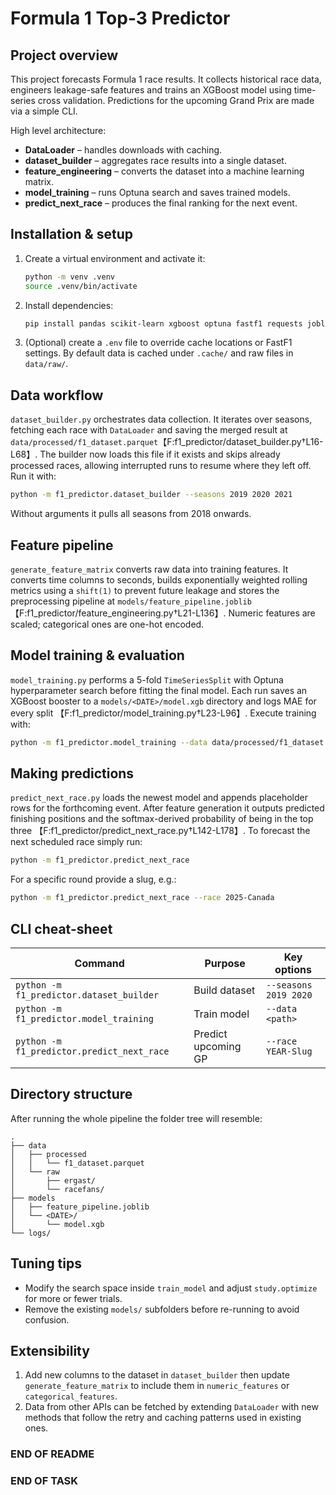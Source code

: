 # Formula 1 Top-3 Predictor

## Project overview
This project forecasts Formula 1 race results. It collects historical race data, engineers
leakage-safe features and trains an XGBoost model using time-series cross
validation. Predictions for the upcoming Grand Prix are made via a simple CLI.

High level architecture:
- **DataLoader** – handles downloads with caching.
- **dataset_builder** – aggregates race results into a single dataset.
- **feature_engineering** – converts the dataset into a machine learning matrix.
- **model_training** – runs Optuna search and saves trained models.
- **predict_next_race** – produces the final ranking for the next event.

## Installation & setup
1. Create a virtual environment and activate it:
   ```bash
   python -m venv .venv
   source .venv/bin/activate
   ```
2. Install dependencies:
   ```bash
   pip install pandas scikit-learn xgboost optuna fastf1 requests joblib
   ```
3. (Optional) create a `.env` file to override cache locations or FastF1 settings.
   By default data is cached under `.cache/` and raw files in `data/raw/`.

## Data workflow
`dataset_builder.py` orchestrates data collection. It iterates over seasons,
fetching each race with `DataLoader` and saving the merged result at
`data/processed/f1_dataset.parquet`【F:f1_predictor/dataset_builder.py†L16-L68】.
The builder now loads this file if it exists and skips already processed races,
allowing interrupted runs to resume where they left off.
Run it with:
```bash
python -m f1_predictor.dataset_builder --seasons 2019 2020 2021
```
Without arguments it pulls all seasons from 2018 onwards.

## Feature pipeline
`generate_feature_matrix` converts raw data into training features. It converts
time columns to seconds, builds exponentially weighted rolling metrics using a
`shift(1)` to prevent future leakage and stores the preprocessing pipeline at
`models/feature_pipeline.joblib`【F:f1_predictor/feature_engineering.py†L21-L136】.
Numeric features are scaled; categorical ones are one-hot encoded.

## Model training & evaluation
`model_training.py` performs a 5-fold `TimeSeriesSplit` with Optuna hyperparameter
search before fitting the final model. Each run saves an XGBoost booster to a
`models/<DATE>/model.xgb` directory and logs MAE for every split
【F:f1_predictor/model_training.py†L23-L96】.
Execute training with:
```bash
python -m f1_predictor.model_training --data data/processed/f1_dataset.parquet
```

## Making predictions
`predict_next_race.py` loads the newest model and appends placeholder rows for
the forthcoming event. After feature generation it outputs predicted finishing
positions and the softmax-derived probability of being in the top three
【F:f1_predictor/predict_next_race.py†L142-L178】.
To forecast the next scheduled race simply run:
```bash
python -m f1_predictor.predict_next_race
```
For a specific round provide a slug, e.g.:
```bash
python -m f1_predictor.predict_next_race --race 2025-Canada
```

## CLI cheat-sheet
| Command | Purpose | Key options |
|---------|---------|-------------|
| `python -m f1_predictor.dataset_builder` | Build dataset | `--seasons 2019 2020` |
| `python -m f1_predictor.model_training`  | Train model   | `--data <path>` |
| `python -m f1_predictor.predict_next_race` | Predict upcoming GP | `--race YEAR-Slug` |

## Directory structure
After running the whole pipeline the folder tree will resemble:
```
.
├── data
│   ├── processed
│   │   └── f1_dataset.parquet
│   └── raw
│       ├── ergast/
│       └── racefans/
├── models
│   ├── feature_pipeline.joblib
│   └── <DATE>/
│       └── model.xgb
└── logs/
```

## Tuning tips
- Modify the search space inside `train_model` and adjust `study.optimize` for
  more or fewer trials.
- Remove the existing `models/` subfolders before re-running to avoid confusion.

## Extensibility
1. Add new columns to the dataset in `dataset_builder` then update
   `generate_feature_matrix` to include them in `numeric_features` or
   `categorical_features`.
2. Data from other APIs can be fetched by extending `DataLoader` with new
   methods that follow the retry and caching patterns used in existing ones.

### END OF README
### END OF TASK
